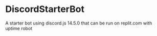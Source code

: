 # DiscordStarterBot
A starter bot using discord.js 14.5.0 that can be run on replit.com with uptime robot
